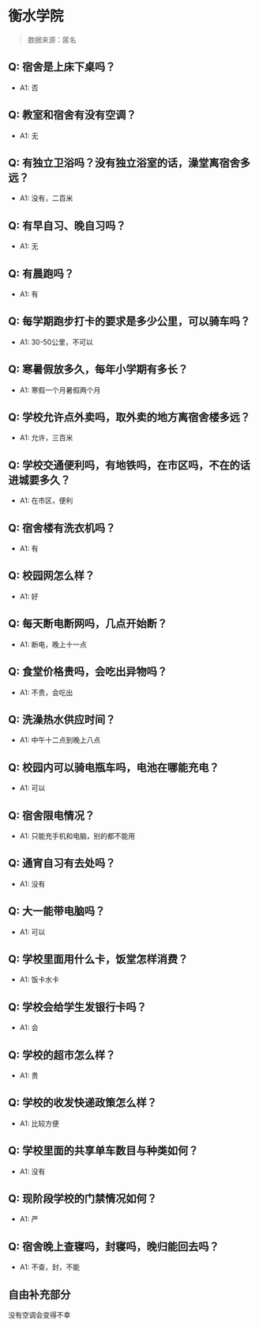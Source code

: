 # 衡水学院

> 数据来源：匿名

## Q: 宿舍是上床下桌吗？

- A1: 否

## Q: 教室和宿舍有没有空调？

- A1: 无

## Q: 有独立卫浴吗？没有独立浴室的话，澡堂离宿舍多远？

- A1: 没有，二百米

## Q: 有早自习、晚自习吗？

- A1: 无

## Q: 有晨跑吗？

- A1: 有

## Q: 每学期跑步打卡的要求是多少公里，可以骑车吗？

- A1: 30-50公里，不可以

## Q: 寒暑假放多久，每年小学期有多长？

- A1: 寒假一个月暑假两个月

## Q: 学校允许点外卖吗，取外卖的地方离宿舍楼多远？

- A1: 允许，三百米

## Q: 学校交通便利吗，有地铁吗，在市区吗，不在的话进城要多久？

- A1: 在市区，便利

## Q: 宿舍楼有洗衣机吗？

- A1: 有

## Q: 校园网怎么样？

- A1: 好

## Q: 每天断电断网吗，几点开始断？

- A1: 断电，晚上十一点

## Q: 食堂价格贵吗，会吃出异物吗？

- A1: 不贵，会吃出

## Q: 洗澡热水供应时间？

- A1: 中午十二点到晚上八点

## Q: 校园内可以骑电瓶车吗，电池在哪能充电？

- A1: 可以

## Q: 宿舍限电情况？

- A1: 只能充手机和电脑，别的都不能用

## Q: 通宵自习有去处吗？

- A1: 没有

## Q: 大一能带电脑吗？

- A1: 可以

## Q: 学校里面用什么卡，饭堂怎样消费？

- A1: 饭卡水卡

## Q: 学校会给学生发银行卡吗？

- A1: 会

## Q: 学校的超市怎么样？

- A1: 贵

## Q: 学校的收发快递政策怎么样？

- A1: 比较方便

## Q: 学校里面的共享单车数目与种类如何？

- A1: 没有

## Q: 现阶段学校的门禁情况如何？

- A1: 严

## Q: 宿舍晚上查寝吗，封寝吗，晚归能回去吗？

- A1: 不查，封，不能

## 自由补充部分

没有空调会变得不幸